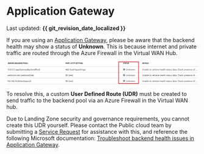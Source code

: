 # Application Gateway

Last updated: **{{ git_revision_date_localized }}**

If you are using an [Application Gateway](https://learn.microsoft.com/en-us/azure/application-gateway/overview), please be aware that the backend health may show a status of **Unknown**. This is because internet and private traffic are routed through the Azure Firewall in the Virtual WAN Hub.

![Application Gateway - Backend Health Probes - Unknown Status](../images/appgw-unknown.png "Application Gateway - Backend Health Probes - Unknown Status")

To resolve this, a custom **User Defined Route (UDR)** must be created to send traffic to the backend pool via an Azure Firewall in the Virtual WAN hub.

Due to Landing Zone security and governance requirements, you cannot create this UDR yourself. Please contact the Public cloud team by submitting a [Service Request](https://citz-do.atlassian.net/servicedesk/customer/portal/3) for assistance with this, and reference the following Microsoft documentation: [Troubleshoot backend health issues in Application Gateway](https://learn.microsoft.com/en-us/azure/application-gateway/application-gateway-backend-health-troubleshooting#other-reasons).
